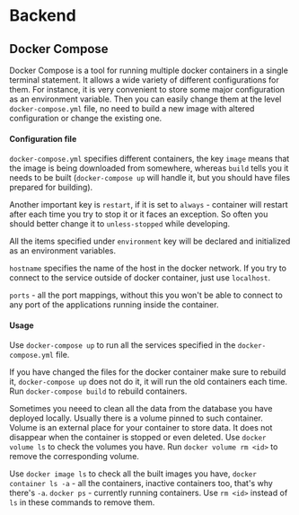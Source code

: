 # Backend

## Docker Compose

Docker Compose is a tool for running multiple docker containers in a single terminal statement. It allows a wide variety of different configurations for them. For instance, it is very convenient to store some major configuration as an environment variable. Then you can easily change them at the level `docker-compose.yml` file, no need to build a new image with altered configuration or change the existing one.

#### Configuration file

`docker-compose.yml` specifies different containers, the key `image` means that the image is being downloaded from somewhere, whereas `build` tells you it needs to be built (`docker-compose up` will handle it, but you should have files prepared for building).

Another important key is `restart`, if it is set to `always` - container will restart after each time you try to stop it or it faces an exception. So often you should better change it to `unless-stopped` while developing.

All the items specified under `environment` key will be declared and initialized as an environment variables.

`hostname` specifies the name of the host in the docker network. If you try to connect to the service outside of docker container, just use `localhost`.

`ports` - all the port mappings, without this you won't be able to connect to any port of the applications running inside the container.

#### Usage

Use `docker-compose up` to run all the services specified in the `docker-compose.yml` file. 

If you have changed the files for the docker container make sure to rebuild it, `docker-compose up` does not do it, it will run the old containers each time. Run `docker-compose build` to rebuild containers.

Sometimes you neeed to clean all the data from the database you have deployed locally. Usually there is a volume pinned to such container. Volume is an external place for your container to store data. It does not disappear when the container is stopped or even deleted. Use `docker volume ls` to check the volumes you have. Run `docker volume rm <id>` to remove the corresponding volume.

Use `docker image ls` to check all the built images you have, `docker container ls -a` - all the containers, inactive containers too, that's why there's `-a`. `docker ps` - currently running containers. Use `rm <id>` instead of `ls` in these commands to remove them.
